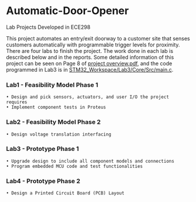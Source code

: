 # Automatic-Door-Opener
Lab Projects Developed in ECE298

This project automates an entry/exit doorway to a customer site that senses customers automatically with programmable trigger levels for proximity. There are four labs to finish the project. The work done in each lab is described below and in the reports. Some detailed information of this project can be seen on Page 8 of [project overview.pdf](https://github.com/k5xing/Project-Overview/blob/main/project%20overview%20-%20Kehan%20Xing.pdf), and the code programmed in Lab3 is in [STM32_Workspace/Lab3/Core/Src/main.c](https://github.com/k5xing/Automatic-Door-Opener/blob/main/Lab3%20%20-%20Prototype%20Phase%201/STM32_Workspace/Lab3/Core/Src/main.c).

### Lab1 - Feasibility Model Phase 1
	• Design and pick sensors, actuators, and user I/O the project requires
	• Implement component tests in Proteus 
	
	
### Lab2 - Feasibility Model Phase 2
	• Design voltage translation interfacing
	
	
### Lab3 - Prototype Phase 1
	• Upgrade design to include all component models and connections
	• Program embedded MCU code and test functionalities
	
	
### Lab4 - Prototype Phase 2
	• Design a Printed Circuit Board (PCB) Layout
	